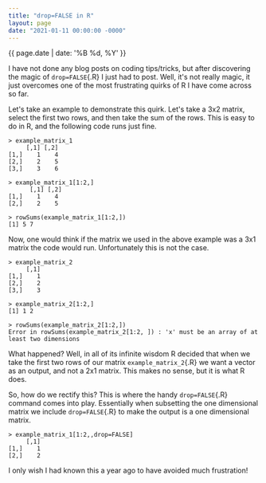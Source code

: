 ```yaml
---
title: "drop=FALSE in R"
layout: page
date: "2021-01-11 00:00:00 -0000"
---
```


{{ page.date | date: '%B %d, %Y' }}

I have not done any blog posts on coding tips/tricks, but after discovering the magic of `drop=FALSE`{.R} I just had to post. Well, it's not really magic, it just overcomes one of the most frustrating quirks of R I have come across so far.

Let's take an example to demonstrate this quirk. Let's take a 3x2 matrix, select the first two rows, and then take the sum of the rows. This is easy to do in R, and the following code runs just fine.

    > example_matrix_1
         [,1] [,2]
    [1,]    1    4
    [2,]    2    5
    [3,]    3    6
    
    > example_matrix_1[1:2,]
          [,1] [,2]
    [1,]    1    4
    [2,]    2    5
    
    > rowSums(example_matrix_1[1:2,])
    [1] 5 7

Now, one would think if the matrix we used in the above example was a 3x1 matrix the code would run. Unfortunately this is not the case.

    > example_matrix_2
         [,1]
    [1,]    1
    [2,]    2
    [3,]    3
    
    > example_matrix_2[1:2,]
    [1] 1 2
    
    > rowSums(example_matrix_2[1:2,])
    Error in rowSums(example_matrix_2[1:2, ]) : 'x' must be an array of at least two dimensions

What happened? Well, in all of its infinite wisdom R decided that when we take the first two rows of our matrix `example_matrix_2`{.R} we want a vector as an output, and not a 2x1 matrix. This makes no sense, but it is what R does.

So, how do we rectify this? This is where the handy `drop=FALSE`{.R} command comes into play. Essentially when subsetting the one dimensional matrix we include `drop=FALSE`{.R} to make the output is a one dimensional matrix.

    > example_matrix_1[1:2,,drop=FALSE]
         [,1]
    [1,]    1
    [2,]    2

I only wish I had known this a year ago to have avoided much frustration!